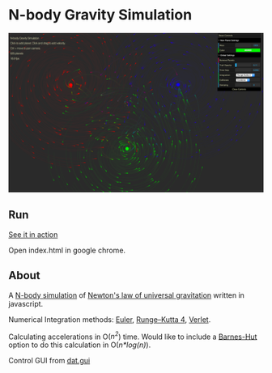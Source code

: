 # N-body Gravity Simulation

![alt text](screenshot.png "screenshot")

## Run

[See it in action](https://lemmingapex.github.io/N-bodyGravitySimulation/)

Open index.html in google chrome.


## About

A [N-body simulation](https://en.wikipedia.org/wiki/N-body_simulation) of [Newton's law of universal gravitation](https://en.wikipedia.org/wiki/Newton%27s_law_of_universal_gravitation) written in javascript.

Numerical Integration methods: [Euler](https://en.wikipedia.org/wiki/Euler_method), [Runge–Kutta 4](https://en.wikipedia.org/wiki/Runge%E2%80%93Kutta_methods), [Verlet](https://en.wikipedia.org/wiki/Verlet_integration).

Calculating accelerations in O(_n<sup>2</sup>_) time.  Would like to include a [Barnes-Hut](https://en.wikipedia.org/wiki/Barnes%E2%80%93Hut_simulation) option to do this calculation in O(_n*log(n)_).

Control GUI from [dat.gui](https://github.com/dataarts/dat.gui)
